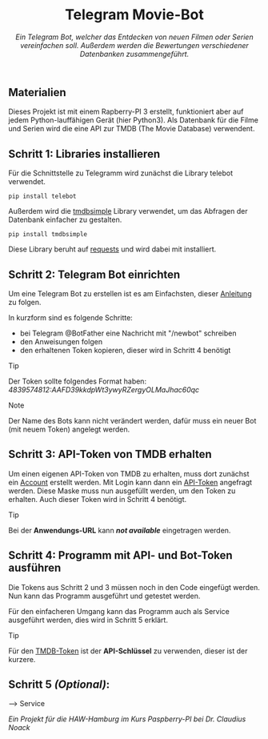 <header>

<!--
  <<< Author notes: Course header >>>
  Include a 1280×640 image, course title in sentence case, and a concise description in emphasis.
  In your repository settings: enable template repository, add your 1280×640 social image, auto delete head branches.
  Add your open source license, GitHub uses MIT license.
-->

# Telegram Movie-Bot

_Ein Telegram Bot, welcher das Entdecken von neuen Filmen oder Serien vereinfachen soll. Außerdem werden die Bewertungen verschiedener Datenbanken zusammengeführt._

</header>

## Materialien
Dieses Projekt ist mit einem Rapberry-PI 3 erstellt, funktioniert aber auf jedem Python-lauffähigen Gerät (hier Python3). Als Datenbank für die Filme und Serien wird die eine API zur TMDB (The Movie Database) verwendent.

## Schritt 1: Libraries installieren
Für die Schnittstelle zu Telegramm wird zunächst die Library telebot verwendet.
```
pip install telebot
```
Außerdem wird die [tmdbsimple](https://github.com/celiao/tmdbsimple) Library verwendet, um das Abfragen der Datenbank einfacher zu gestalten.
```
pip install tmdbsimple
```
Diese Library beruht auf [requests](https://requests.readthedocs.io/en/latest/) und wird dabei mit installiert.
<!--
PIL?
io?
random?
-->

## Schritt 2: Telegram Bot einrichten
Um eine Telegram Bot zu erstellen ist es am Einfachsten, dieser [Anleitung](https://core.telegram.org/bots/tutorial#obtain-your-bot-token) zu folgen.

In kurzform sind es folgende Schritte:
+ bei Telegram @BotFather eine Nachricht mit "/newbot" schreiben
+ den Anweisungen folgen
+ den erhaltenen Token kopieren, dieser wird in Schritt 4 benötigt

> [!TIP]
> Der Token sollte folgendes Format haben: _4839574812:AAFD39kkdpWt3ywyRZergyOLMaJhac60qc_

> [!NOTE]
> Der Name des Bots kann nicht verändert werden, dafür muss ein neuer Bot (mit neuem Token) angelegt werden.

## Schritt 3: API-Token von TMDB erhalten
Um einen eigenen API-Token von TMDB zu erhalten, muss dort zunächst ein [Account](https://www.themoviedb.org/signup) erstellt werden. 
Mit Login kann dann ein [API-Token](https://www.themoviedb.org/settings/api) angefragt werden. Diese Maske muss nun ausgefüllt werden, um den Token zu erhalten. Auch dieser Token wird in Schritt 4 benötigt.

> [!TIP]
> Bei der **Anwendungs-URL** kann ***not available*** eingetragen werden.

## Schritt 4: Programm mit API- und Bot-Token ausführen
Die Tokens aus Schritt 2 und 3 müssen noch in den Code eingefügt werden. Nun kann das Programm ausgeführt und getestet werden.

Für den einfacheren Umgang kann das Programm auch als Service ausgeführt werden, dies wird in Schritt 5 erklärt.

> [!TIP]
> Für den [TMDB-Token](https://www.themoviedb.org/settings/api) ist der **API-Schlüssel** zu verwenden, dieser ist der kurzere.

## Schritt 5 _(Optional)_: 

--> Service

<footer>

_Ein Projekt für die HAW-Hamburg im Kurs Paspberry-PI bei Dr. Claudius Noack_

</footer>
